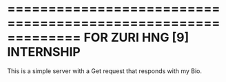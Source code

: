 =============================================================
FOR ZURI HNG [9] INTERNSHIP
=============================================================

This is a  simple server with a Get request that responds with my Bio.